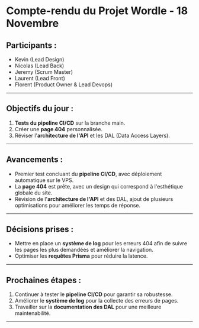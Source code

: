 # **Compte-rendu du Projet Wordle - 18 Novembre**

## **Participants :**
- Kevin (Lead Design)
- Nicolas (Lead Back)
- Jeremy (Scrum Master)
- Laurent (Lead Front)
- Florent (Product Owner & Lead Devops)

---

## **Objectifs du jour :**
1. **Tests du pipeline CI/CD** sur la branche main.
2. Créer une **page 404** personnalisée.
3. Réviser l'**architecture de l'API** et les DAL (Data Access Layers).

---

## **Avancements :**
- Premier test concluant du **pipeline CI/CD**, avec déploiement automatique sur le VPS.
- La **page 404** est prête, avec un design qui correspond à l'esthétique globale du site.
- Révision de l'**architecture de l'API** et des DAL, ajout de plusieurs optimisations pour améliorer les temps de réponse.

---

## **Décisions prises :**
- Mettre en place un **système de log** pour les erreurs 404 afin de suivre les pages les plus demandées et améliorer la navigation.
- Optimiser les **requêtes Prisma** pour réduire la latence.

---

## **Prochaines étapes :**
1. Continuer à tester le **pipeline CI/CD** pour garantir sa robustesse.
2. Améliorer le **système de log** pour la collecte des erreurs de pages.
3. Travailler sur la **documentation des DAL** pour une meilleure maintenabilité.

---
